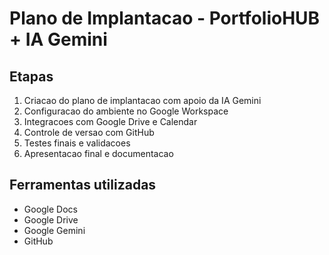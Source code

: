 # Plano de Implantacao - PortfolioHUB + IA Gemini

## Etapas
1. Criacao do plano de implantacao com apoio da IA Gemini
2. Configuracao do ambiente no Google Workspace
3. Integracoes com Google Drive e Calendar
4. Controle de versao com GitHub
5. Testes finais e validacoes
6. Apresentacao final e documentacao

## Ferramentas utilizadas
- Google Docs
- Google Drive
- Google Gemini
- GitHub
